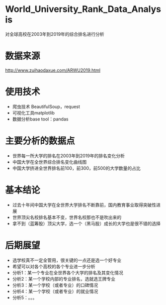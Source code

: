 # World_University_Rank_Data_Analysis
 对全球高校在2003年到2019年的综合排名进行分析


# 数据来源
http://www.zuihaodaxue.com/ARWU2019.html


# 使用技术
- 爬虫技术 BeautifulSoup，request
- 可视化工具matplotlib
- 数据分析base tool：pandas

# 主要分析的数据点
- 世界每一所大学的排名在2003年到2019年的排名变化分析
- 中国大学在全世界综合排名变化曲线图
- 中国大学挤进全世界排名前100，前300，前500的大学数量的占比


# 基本结论
- 过去十年间中国大学在全世界大学排名不断靠前，国内教育事业取得突破性进展
- 世界顶尖名校排名基本不变，世界名校那也不是吹出来的
- 拿不到（蓝筹股）顶尖大学，选一个（黑马股）成长的大学也是很不错的选择


# 后期展望
- 选学校真不一定全管用，很关键的一点还是选一个好专业
- 希望可以对各个高校的各个专业进一步分析
- 分析1：某一个专业在全世界各个大学的排名及其变化情况
- 分析2：某一个学校内部的专业排名，选就选王牌专业
- 分析3：某一个学校（或者专业）的口碑情况
- 分析4：某一个学校（或者专业）的就业情况
- 分析5：。。。
